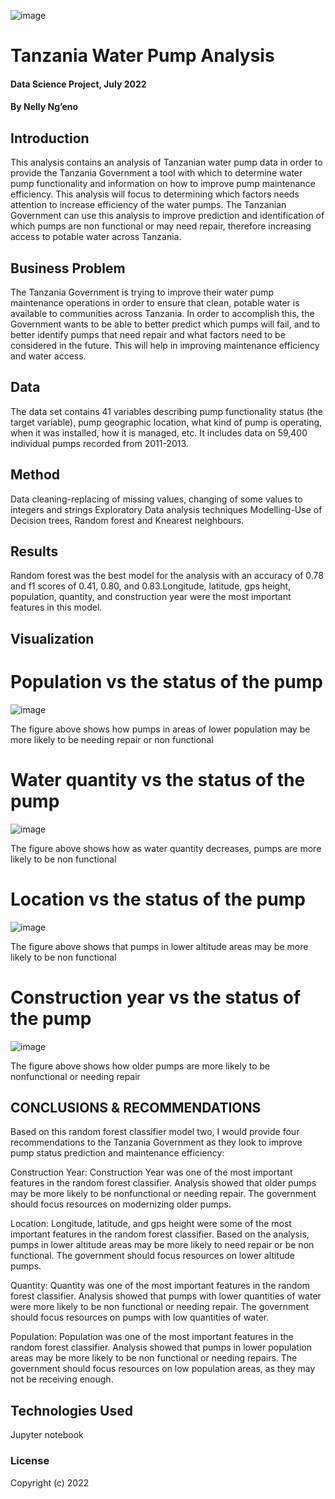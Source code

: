 ![image](https://user-images.githubusercontent.com/85990318/181903849-f2eaac99-e661-4894-849a-589d652bab1a.png)


# Tanzania Water Pump Analysis

#### Data Science Project, July 2022

#### By **Nelly Ng’eno**

## Introduction

This analysis contains an analysis of Tanzanian water pump data in order to provide the Tanzania Government a tool with which to determine water pump functionality and information on how to improve pump maintenance efficiency. This analysis will focus to determining which factors needs attention to increase efficiency of the water pumps. The Tanzanian Government can use this analysis to improve prediction and identification of which pumps are non functional or may need repair, therefore increasing access to potable water across Tanzania.

## Business Problem

The Tanzania Government is trying to improve their water pump maintenance operations in order to ensure that clean, potable water is available to communities across Tanzania. In order to accomplish this, the Government wants to be able to better predict which pumps will fail, and to better identify pumps that need repair and what factors need to be considered in the future. This will help in improving maintenance efficiency and water access.

## Data

The data set contains 41 variables describing pump functionality status (the target variable), pump geographic location, what kind of pump is operating, when it was installed, how it is managed, etc. It includes data on 59,400 individual pumps recorded from 2011-2013.

## Method

Data cleaning-replacing of  missing values, changing of some values to integers and strings
Exploratory Data analysis techniques
Modelling-Use of Decision trees, Random forest and Knearest neighbours.

## Results

Random forest was the best model for the analysis  with an accuracy of 0.78 and f1 scores of 0.41, 0.80, and 0.83.Longitude, latitude, gps height, population, quantity, and construction year were the most important features in this model.

## Visualization

# Population vs the status of the pump

![image](https://user-images.githubusercontent.com/85990318/181903391-1cfb23a5-210d-4fb8-8e2e-8b6b5e9ec982.png)

The figure above shows how pumps in areas of lower population may be more likely to be needing repair or non functional

# Water quantity vs the status of the pump

![image](https://user-images.githubusercontent.com/85990318/181903461-fd402928-dcd0-4913-859a-ace79bfe580b.png)

The figure above shows how as water quantity decreases, pumps are more likely to be non functional

# Location vs the status of the pump

![image](https://user-images.githubusercontent.com/85990318/181903523-b3e4c9e5-3ef5-4535-8e18-77959c9abe8b.png)

The figure above shows that pumps in lower altitude areas may be more likely to be non functional

# Construction year vs the status of the pump

![image](https://user-images.githubusercontent.com/85990318/181903716-1b8c06ab-e7ff-4892-8c80-36e5c5745dea.png)

The figure above shows how older pumps are more likely to be nonfunctional or needing repair

## CONCLUSIONS & RECOMMENDATIONS

Based on this random forest classifier model two, I would provide four recommendations to the Tanzania Government as they look to improve pump status prediction and maintenance efficiency:

Construction Year: Construction Year was one of the most important features in the random forest classifier. Analysis showed that older pumps may be more likely to be nonfunctional or needing repair. The government should focus resources on modernizing older pumps.

Location: Longitude, latitude, and gps height were some of the most important features in the random forest classifier. Based on the analysis, pumps in lower altitude areas may be more likely to need repair or be non functional. The government should focus resources on lower altitude pumps.

Quantity: Quantity was one of the most important features in the random forest classifier. Analysis showed that pumps with lower quantities of water were more likely to be non functional or needing repair. The government should focus resources on pumps with low quantities of water.

Population: Population was one of the most important features in the random forest classifier. Analysis showed that pumps in lower population areas may be more likely to be non functional or needing repairs. The government should focus resources on low population areas, as they may not be receiving enough.

## Technologies Used
Jupyter notebook

### License
Copyright (c) 2022
